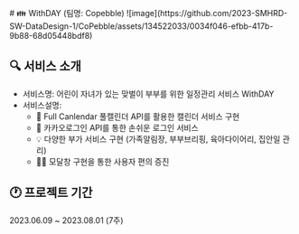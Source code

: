 <br>
# 👪 WithDAY (팀명: Copebble)
![image](https://github.com/2023-SMHRD-SW-DataDesign-1/CoPebble/assets/134522033/0034f046-efbb-417b-9b88-68d05448bdf8)

## 🔍 서비스 소개
* 서비스명: 어린이 자녀가 있는 맞벌이 부부를 위한 일정관리 서비스 WithDAY
* 서비스설명:
  - 📆 Full Canlendar 풀캘린더 API를 활용한 캘린더 서비스 구현
  - 💛 카카오로그인 API를 통한 손쉬운 로그인 서비스
  - 💡 다양한 부가 서비스 구현 (가족알림장, 부부브리핑, 육아다이어리, 집안일 관리)
  - 🙆‍♀️ 모달창 구현을 통한 사용자 편의 증진 
  
## 🕐 프로젝트 기간
2023.06.09 ~ 2023.08.01 (7주)
<br>
<br>
